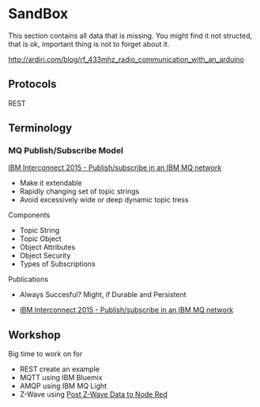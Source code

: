 SandBox
==

This section contains all data that is missing. You might find it not structed, that is ok, important thing is not to forget about it.

http://ardiri.com/blog/rf_433mhz_radio_communication_with_an_arduino

## Protocols

REST

## Terminology

### MQ Publish/Subscribe Model

[IBM Interconnect 2015 - Publish/subscribe in an IBM MQ network ](https://www.youtube.com/watch?v=iBq3oUBZ-9s)

- Make it extendable
- Rapidly changing set of topic strings
- Avoid excessively wide or deep dynamic topic tress

Components

- Topic String
- Topic Object
- Object Attributes
- Object Security
- Types of Subscriptions

Publications

- Always Succesful? Might, if Durable and Persistent

- [IBM Interconnect 2015 - Publish/subscribe in an IBM MQ network ](https://www.youtube.com/watch?v=iBq3oUBZ-9s)

## Workshop

Big time to work on for

- REST create an example
- MQTT using IBM Bluemix
- AMQP using IBM MQ Light
- Z-Wave using [Post Z-Wave Data to Node Red](https://www.ibm.com/developerworks/community/blogs/cee6c09c-a315-4b04-ad14-57d6a60fa8bb/entry/post_z_wave_data_to_node_red?lang=en)